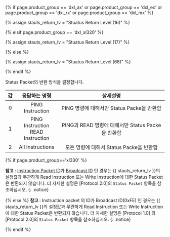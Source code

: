 <!-- 
Protocol 1.0 Status Return lv - 16
Protocol 2.0 Status Return lv - 68
 -->

{% if page.product_group == 'dxl_ax' or page.product_group == 'dxl_ex' or page.product_group == 'dxl_rx' or page.product_group == 'dxl_mx' %}

{% assign stauts_return_lv = "Stuatus Return Level (16)" %}

{% elsif page.product_group == 'dxl_xl320' %}

{% assign stauts_return_lv = "Stuatus Return Level (17)" %}

{% else %}

{% assign stauts_return_lv = "Stuatus Return Level (68)" %} <!-- X / MX 2.0  -->

{% endif %}

Status Packet의 반환 방식을 결정합니다.

| 값 |             응답하는 명령              |                     상세설명                      |
|:--:|:--------------------------------------:|:-------------------------------------------------:|
| 0  |            PING Instruction            |    PING 명령에 대해서만 Status Packe을 반환함     |
| 1  | PING Instruction<br />READ Instruction | PING과 READ 명령에 대해서만 Status Packe을 반환함 |
| 2  |            All Instructions            |     모든 명령에 대해서 Status Packe을 반환함      |


{% if page.product_group=='xl330' %}

**참고** : [Instruction Packet ID](/docs/kr/dxl/protocol2/)가 [Broadcast ID](/docs/kr/dxl/protocol2/#packet-id) 인 경우는  {{ stauts_return_lv }}의 설정값과 무관하게 Read Instruction 또는 Write Instruction에 대한 Status Packet은 반환되지 않습니다. 더 자세한 설명은 [Protocol 2.0]의 `Status Packet` 항목을 참조하심시오.
{: .notice}

{% else %}
**참고** : Instruction packet 의 ID가 Broadcast ID(0xFE) 인 경우는  {{ stauts_return_lv }}의 설정값과 무관하게 Read Instruction 또는 Write Instruction에 대한 Status Packet은 반환되지 않습니다. 더 자세한 설명은 [Protocol 1.0] 와 [Protocol 2.0]의 `Status Packet` 항목을 참조하심시오.
{: .notice}

{% endif %}
